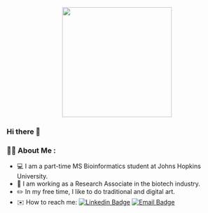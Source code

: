 <div id="header" align="center">
  <img src="https://github.com/yichenwang0/yichenwang0/assets/59595330/a46f5d23-08f8-49b2-a8b7-3a0390dfa250" width="250" />
</div>

### Hi there 👋

### :woman_technologist: About Me :

- :computer: I am a part-time MS Bioinformatics student at Johns Hopkins University.
- 🔭 I am working as a Research Associate in the biotech industry. 
- :pencil2: In my free time, I like to do traditional and digital art.
- :envelope: How to reach me: [![Linkedin Badge](https://img.shields.io/badge/-LinkedIn-blue?style=flat&logo=Linkedin&logoColor=white)](https://www.linkedin.com/in/yichen-wang-aa1b78229/)  [![Email Badge](https://img.shields.io/badge/-Email%20Me-blue?style=flat&logo=Microsoft%20Outlook&logoColor=white)](mailto:yichenwangjulia@outlook.com)
